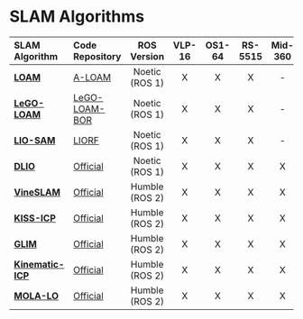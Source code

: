 # SLAM Algorithms

| SLAM Algorithm                                                                 | Code Repository                                                          | ROS Version    | VLP-16 | OS1-64 | RS-5515 | Mid-360 | IMU | Wheel Odom | Loop Closure  | Year |
| :----------------------------------------------------------------------------- | :----------------------------------------------------------------------- | :------------: | :----: | :----: | :-----: | :-----: | :-: | :--------: | :-: | :--: |
| [**LOAM**](https://ri.cmu.edu/pub_files/2014/7/Ji_LidarMapping_RSS2014_v8.pdf) | [A-LOAM](https://github.com/HKUST-Aerial-Robotics/A-LOAM)                | Noetic (ROS 1) | X      | X      | X       | -       | -   | -          | -   | 2014 |
| [**LeGO-LOAM**](https://doi.org/10.1109/IROS.2018.8594299)                     | [LeGO-LOAM-BOR](https://github.com/facontidavide/LeGO-LOAM-BOR)          | Noetic (ROS 1) | X      | X      | X       | -       | -   | -          | X   | 2018 |
| [**LIO-SAM**](https://doi.org/10.1109/IROS45743.2020.9341176)                  | [LIORF](https://github.com/YJZLuckyBoy/liorf)                            | Noetic (ROS 1) | X      | X      | X       | -       | X   | -          | X   | 2020 |
| [**DLIO**](https://doi.org/10.1109/ICRA48891.2023.10160508)                    | [Official](https://github.com/vectr-ucla/direct_lidar_inertial_odometry) | Noetic (ROS 1) | X      | X      | X       | X       | X   | -          | -   | 2022 |
| [**VineSLAM**](https://doi.org/10.3389/frobt.2022.832165)                      | [Official](https://gitlab.inesctec.pt/agrob/prototypes/vineslam-os)      | Humble (ROS 2) | X      | X      | X       | X       | X   | X          | -   | 2022 |
| [**KISS-ICP**](https://doi.org/10.1109/LRA.2023.3236571)                       | [Official](https://github.com/PRBonn/kiss-icp)                           | Humble (ROS 2) | X      | X      | X       | X       | -   | -          | -   | 2023 |
| [**GLIM**](https://doi.org/10.1016/j.robot.2024.104750)                        | [Official](https://github.com/koide3/glim)                               | Humble (ROS 2) | X      | X      | X       | X       | X   | -          | X   | 2024 |
| [**Kinematic-ICP**](https://arxiv.org/pdf/2410.10277)                          | [Official](https://github.com/PRBonn/kinematic-icp)                      | Humble (ROS 2) | X      | X      | X       | X       | -   | X          | -   | 2024 |
| [**MOLA-LO**](https://doi.org/10.1177/02783649251316881)                       | [Official](https://github.com/MOLAorg/mola_lidar_odometry)               | Humble (ROS 2) | X      | X      | X       | X       | -   | -          | -   | 2024 |